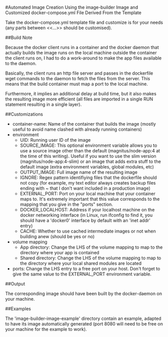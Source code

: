 #Automated Image Creation Using the image-builder Image and Customized docker-compose.yml File Derived From the Template

Take the docker-compose.yml template file and customize is for your needs (any parts between <<...>> should be customised).

##Build Note

Because the docker client runs in a container and the docker daemon that actually builds the image runs on the local machine outside the container the client runs on, I had to do a work-around to make the app files available to the daemon.

Basically, the client runs an http file server and passes in the dockerfile wget commands to the daemon to fetch the files from the server. This means that the build container must map a port to the local machine.

Furthermore, it implies an additional delay at build time, but it also makes the resulting image more efficient (all files are imported in a single RUN statement resulting in a single layer).

##Customizations

* container-name: Name of the container that builds the image (mostly useful to avoid name clashed with already running containers)
* environment
    * UID: Running user ID of the image
    * SOURCE_IMAGE: This optional environment variable allows you to use a source image other than the default (magnitus/node-app:4 at the time of this writing). Useful if you want to use the slim version (magnitus/node-app:4-slim) or an image that adds extra stuff to the default image (extra environment variables, global modules, etc)
    * OUTPUT_IMAGE: Full image name of the resulting image
    * IGNORE: Regex pattern identifiying files that the dockerfile should not copy (for example, my text editor always creates backup files ending with ~ that I don't want included in a production image)
    * EXTERNAL_PORT: Port on your local machine that your container maps to. It's extremely important that this value corresponds to the mapping that you give in the "ports" section.
    * DOCKER_LOCALHOST: Address if your localhost machine on the docker networking interface (in Linux, run ifconfig to find it, you should have a 'docker0' interface by default with an 'inet addr' entry)
    * CACHE: Whether to use cached intermediate images or not when building anew (should be yes or no) 
* volume mapping
    * App directory: Change the LHS of the volume mapping to map to the directory where your app is contained
    * Shared directory: Change the LHS of the volume mapping to map to the directory where your local shared modules are located
* ports: Change the LHS entry to a free port on your host. Don't forget to give the same value to the EXTERNAL_PORT environment variable.
    
##Output

The corresponding image should have been built by the docker-daemon on your machine. 

##Examples

The 'image-builder-image-example' directory contain an example, adapted to have its image automatically generated (port 8080 will need to be free on your machine for the example to work).
